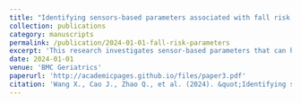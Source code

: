 ```yaml
---
title: "Identifying sensors-based parameters associated with fall risk in community-dwelling older adults: an investigation and interpretation of discriminatory parameters"
collection: publications
category: manuscripts
permalink: /publication/2024-01-01-fall-risk-parameters
excerpt: 'This research investigates sensor-based parameters that can help predict fall risk in older adults, aiming to improve preventive strategies.'
date: 2024-01-01
venue: 'BMC Geriatrics'
paperurl: 'http://academicpages.github.io/files/paper3.pdf'
citation: 'Wang X., Cao J., Zhao Q., et al. (2024). &quot;Identifying sensors-based parameters associated with fall risk in community-dwelling older adults: an investigation and interpretation of discriminatory parameters.&quot; <i>BMC Geriatrics</i>.'
---
```


